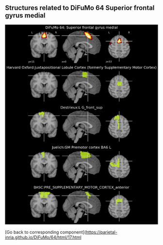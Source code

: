 


## Structures related to DiFuMo 64 Superior frontal gyrus medial

![17](17.jpg "Structures related to DiFuMo 64 Superior frontal gyrus medial")

[Go back to corresponding component](https://parietal-inria.github.io/DiFuMo/64/html/17.html